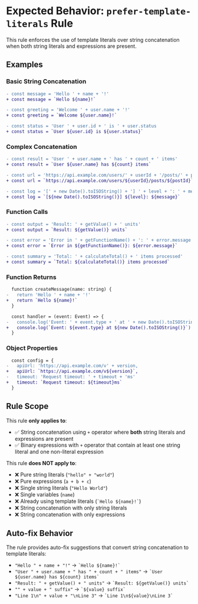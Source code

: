 # Expected Behavior: `prefer-template-literals` Rule

This rule enforces the use of template literals over string concatenation when both string literals and expressions are present.

## Examples

### Basic String Concatenation

```diff
- const message = 'Hello ' + name + '!'
+ const message = `Hello ${name}!`

- const greeting = 'Welcome ' + user.name + '!'
+ const greeting = `Welcome ${user.name}!`

- const status = 'User ' + user.id + ' is ' + user.status
+ const status = `User ${user.id} is ${user.status}`
```

### Complex Concatenation

```diff
- const result = 'User ' + user.name + ' has ' + count + ' items'
+ const result = `User ${user.name} has ${count} items`

- const url = 'https://api.example.com/users/' + userId + '/posts/' + postId
+ const url = `https://api.example.com/users/${userId}/posts/${postId}`

- const log = '[' + new Date().toISOString() + '] ' + level + ': ' + message
+ const log = `[${new Date().toISOString()}] ${level}: ${message}`
```

### Function Calls

```diff
- const output = 'Result: ' + getValue() + ' units'
+ const output = `Result: ${getValue()} units`

- const error = 'Error in ' + getFunctionName() + ': ' + error.message
+ const error = `Error in ${getFunctionName()}: ${error.message}`

- const summary = 'Total: ' + calculateTotal() + ' items processed'
+ const summary = `Total: ${calculateTotal()} items processed`
```

### Function Returns

```diff
  function createMessage(name: string) {
-   return 'Hello ' + name + '!'
+   return `Hello ${name}!`
  }

  const handler = (event: Event) => {
-   console.log('Event: ' + event.type + ' at ' + new Date().toISOString())
+   console.log(`Event: ${event.type} at ${new Date().toISOString()}`)
  }
```

### Object Properties

```diff
  const config = {
-   apiUrl: 'https://api.example.com/v' + version,
+   apiUrl: `https://api.example.com/v${version}`,
-   timeout: 'Request timeout: ' + timeout + 'ms'
+   timeout: `Request timeout: ${timeout}ms`
  }
```

## Rule Scope

This rule **only applies to**:

- ✅ String concatenation using `+` operator where **both** string literals and expressions are present
- ✅ Binary expressions with `+` operator that contain at least one string literal and one non-literal expression

This rule **does NOT apply to**:

- ❌ Pure string literals (`"hello" + "world"`)
- ❌ Pure expressions (`a + b + c`)
- ❌ Single string literals (`"Hello World"`)
- ❌ Single variables (`name`)
- ❌ Already using template literals (`` `Hello ${name}!` ``)
- ❌ String concatenation with only string literals
- ❌ String concatenation with only expressions

## Auto-fix Behavior

The rule provides auto-fix suggestions that convert string concatenation to template literals:

- `"Hello " + name + "!"` → `` `Hello ${name}!` ``
- `"User " + user.name + " has " + count + " items"` → `` `User ${user.name} has ${count} items` ``
- `"Result: " + getValue() + " units"` → `` `Result: ${getValue()} units` ``
- `"" + value + " suffix"` → `` `${value} suffix` ``
- `"Line 1\n" + value + "\nLine 3"` → `` `Line 1\n${value}\nLine 3` ``
